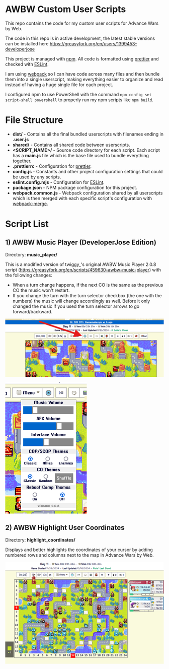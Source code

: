 # AWBW Custom User Scripts
This repo contains the code for my custom user scripts for Advance Wars by Web.

The code in this repo is in active development, the latest stable versions can be installed here https://greasyfork.org/en/users/1399453-developerjose

This project is managed with [npm](https://www.npmjs.com/). All code is formatted using [prettier](https://prettier.io) and checked with [ESLint](https://eslint.org/).

I am using [webpack](https://webpack.js.org/) so I can have code across many files and then bundle them into a single userscript, making everything easier to organize and read instead of having a huge single file for each project.

I configured npm to use PowerShell with the command ```npm config set script-shell powershell``` to properly run my npm scripts like ```npm build```.

# File Structure
* **dist/** - Contains all the final bundled userscripts with filenames ending in **.user.js**
* **shared/** - Contains all shared code between userscripts.
* **<SCRIPT_NAME>/** - Source code directory for each script. Each script has a **main.js** file which is the base file used to bundle everything together.
* **.prettierrc** - Configuration for [prettier](https://prettier.io).
* **config.js** - Constants and other project configuration settings that could be used by any scripts.
* **eslint.config.mjs** - Configuration for [ESLint](https://eslint.org/).
* **package.json** - NPM package configuration for this project.
* **webpack.common.js** - Webpack configuration shared by all userscripts which is then merged with each specific script's configuration with [webpack-merge](https://www.npmjs.com/package/webpack-merge).

# Script List
## 1) AWBW Music Player (DeveloperJose Edition)
Directory: **music_player/**

This is a modified version of twiggy_'s original AWBW Music Player 2.0.8 script (https://greasyfork.org/en/scripts/459630-awbw-music-player) with the following changes:
* When a turn change happens, if the next CO is the same as the previous CO the music won't restart.
* If you change the turn with the turn selector checkbox (the one with the numbers) the music will change accordingly as well. Before it only changed the music if you used the turn selector arrows to go forward/backward.

![Picture of the music player icon on the browser](./AWBW_Music_Player_1.png)

![Picture of the music player settings](./AWBW_Music_Player_2.png)

## 2) AWBW Highlight User Coordinates
Directory: **highlight_coordinates/**

Displays and better highlights the coordinates of your cursor by adding numbered rows and columns next to the map in Advance Wars by Web.

![Picture of the added coordinates next to the map](./AWBW_Highlight_Coordinates.png)
